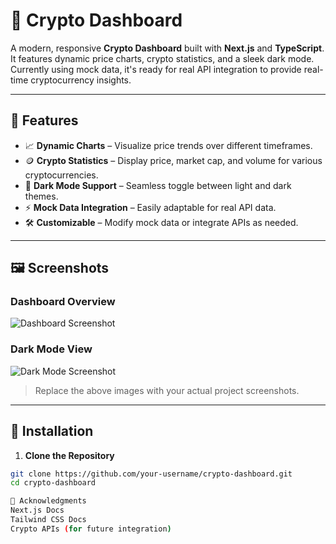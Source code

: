 # 🚀 Crypto Dashboard

A modern, responsive **Crypto Dashboard** built with **Next.js** and **TypeScript**. It features dynamic price charts, crypto statistics, and a sleek dark mode. Currently using mock data, it's ready for real API integration to provide real-time cryptocurrency insights.

---

## 🌟 Features
- 📈 **Dynamic Charts** – Visualize price trends over different timeframes.  
- 🪙 **Crypto Statistics** – Display price, market cap, and volume for various cryptocurrencies.  
- 🌙 **Dark Mode Support** – Seamless toggle between light and dark themes.  
- ⚡ **Mock Data Integration** – Easily adaptable for real API data.  
- 🛠️ **Customizable** – Modify mock data or integrate APIs as needed.  

---

## 🖼️ Screenshots

### Dashboard Overview
![Dashboard Screenshot](./public/dashboard-overview.png)

### Dark Mode View
![Dark Mode Screenshot](./public/dark-mode.png)

> Replace the above images with your actual project screenshots.

---

## 🔧 Installation

1. **Clone the Repository**
```bash
git clone https://github.com/your-username/crypto-dashboard.git
cd crypto-dashboard

🙌 Acknowledgments
Next.js Docs
Tailwind CSS Docs
Crypto APIs (for future integration)

